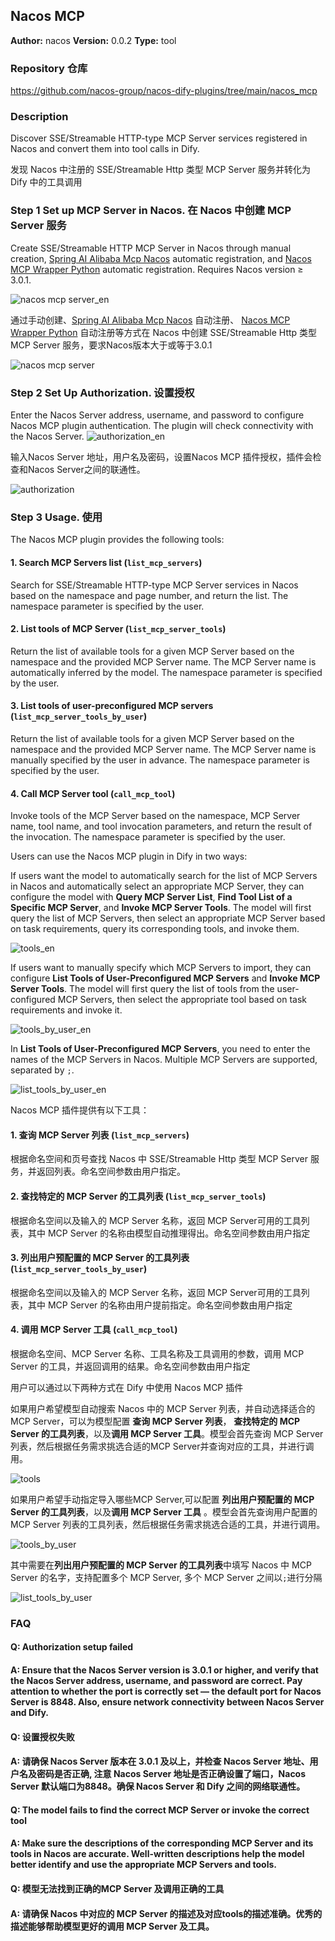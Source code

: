 ## Nacos MCP

**Author:** nacos
**Version:** 0.0.2
**Type:** tool

### Repository 仓库
https://github.com/nacos-group/nacos-dify-plugins/tree/main/nacos_mcp

### Description
Discover SSE/Streamable HTTP-type MCP Server services registered in Nacos and convert them into tool calls in Dify.

发现 Nacos 中注册的 SSE/Streamable Http 类型 MCP Server 服务并转化为 Dify 中的工具调用

### Step 1 Set up  MCP Server  in Nacos. 在 Nacos 中创建 MCP Server 服务

Create SSE/Streamable HTTP MCP Server in Nacos through manual
creation, [Spring AI Alibaba Mcp Nacos](https://github.com/alibaba/spring-ai-alibaba/tree/main/spring-ai-alibaba-mcp/spring-ai-alibaba-mcp-nacos)
automatic registration, and [Nacos MCP Wrapper Python](https://github.com/nacos-group/nacos-mcp-wrapper-python)
automatic registration. Requires Nacos version ≥ 3.0.1.

![nacos mcp server_en](./_assets/nacos_mcp_server_en.jpg)

通过手动创建、[Spring AI Alibaba Mcp Nacos](https://github.com/alibaba/spring-ai-alibaba/tree/main/spring-ai-alibaba-mcp/spring-ai-alibaba-mcp-nacos)
自动注册、 [Nacos MCP Wrapper Python](https://github.com/nacos-group/nacos-mcp-wrapper-python) 自动注册等方式在 Nacos 中创建
SSE/Streamable Http 类型 MCP Server 服务，要求Nacos版本大于或等于3.0.1

![nacos mcp server](./_assets/nacos_mcp_server.jpg)



### Step 2 Set Up Authorization. 设置授权
Enter the Nacos Server address, username, and password to configure Nacos MCP plugin authentication. The plugin will check connectivity with the Nacos Server.
![authorization_en](./_assets/authorization_en.jpg)

输入Nacos Server 地址，用户名及密码，设置Nacos MCP 插件授权，插件会检查和Nacos Server之间的联通性。

![authorization](./_assets/authorization.jpg)

### Step 3 Usage. 使用

The Nacos MCP plugin provides the following tools:

#### 1. Search MCP Servers list (`list_mcp_servers`)

Search for SSE/Streamable HTTP-type MCP Server services in Nacos based on the namespace and page number, and return the list. The namespace parameter is specified by the user.

#### 2. List tools of MCP Server (`list_mcp_server_tools`)

Return the list of available tools for a given MCP Server based on the namespace and the provided MCP Server name. The MCP Server name is automatically inferred by the model. The namespace parameter is specified by the user.

#### 3. List tools of user-preconfigured MCP servers (`list_mcp_server_tools_by_user`)

Return the list of available tools for a given MCP Server based on the namespace and the provided MCP Server name. The MCP Server name is manually specified by the user in advance. The namespace parameter is specified by the user.

#### 4. Call MCP Server tool (`call_mcp_tool`)

Invoke tools of the MCP Server based on the namespace, MCP Server name, tool name, and tool invocation parameters, and return the result of the invocation. The namespace parameter is specified by the user.

Users can use the Nacos MCP plugin in Dify in two ways:

If users want the model to automatically search for the list of MCP Servers in Nacos and automatically select an appropriate MCP Server, they can configure the model with **Query MCP Server List**, **Find Tool List of a Specific MCP Server**, and **Invoke MCP Server Tools**. The model will first query the list of MCP Servers, then select an appropriate MCP Server based on task requirements, query its corresponding tools, and invoke them.

![tools_en](./_assets/tools_en.jpg)

If users want to manually specify which MCP Servers to import, they can configure **List Tools of User-Preconfigured MCP Servers** and **Invoke MCP Server Tools**. The model will first query the list of tools from the user-configured MCP Servers, then select the appropriate tool based on task requirements and invoke it.

![tools_by_user_en](./_assets/tools_by_user_en.jpg)

In **List Tools of User-Preconfigured MCP Servers**, you need to enter the names of the MCP Servers in Nacos. Multiple MCP Servers are supported, separated by `;`.

![list_tools_by_user_en](./_assets/list_tools_by_user_en.jpg)

Nacos MCP 插件提供有以下工具：

#### 1. 查询 MCP Server 列表 (`list_mcp_servers`)

根据命名空间和页号查找 Nacos 中 SSE/Streamable Http 类型 MCP Server 服务，并返回列表。命名空间参数由用户指定。

#### 2. 查找特定的 MCP Server 的工具列表 (`list_mcp_server_tools`)

根据命名空间以及输入的 MCP Server 名称，返回 MCP Server可用的工具列表，其中 MCP Server 的名称由模型自动推理得出。命名空间参数由用户指定

#### 3. 列出用户预配置的 MCP Server 的工具列表 (`list_mcp_server_tools_by_user`)

根据命名空间以及输入的 MCP Server 名称，返回 MCP Server可用的工具列表，其中 MCP Server 的名称由用户提前指定。命名空间参数由用户指定

#### 4. 调用 MCP Server 工具 (`call_mcp_tool`)

根据命名空间、MCP Server 名称、工具名称及工具调用的参数，调用 MCP Server 的工具，并返回调用的结果。命名空间参数由用户指定

用户可以通过以下两种方式在 Dify 中使用 Nacos MCP 插件

如果用户希望模型自动搜索 Nacos 中的 MCP Server 列表，并自动选择适合的 MCP Server，可以为模型配置 **查询 MCP Server 列表**，
**查找特定的 MCP Server 的工具列表**，以及**调用 MCP Server 工具**。模型会首先查询 MCP Server 列表，然后根据任务需求挑选合适的MCP
Server并查询对应的工具，并进行调用。

![tools](./_assets/tools.jpg)

如果用户希望手动指定导入哪些MCP Server,可以配置 **列出用户预配置的 MCP Server 的工具列表**，以及**调用 MCP Server 工具**
。模型会首先查询用户配置的 MCP Server 列表的工具列表，然后根据任务需求挑选合适的工具，并进行调用。

![tools_by_user](./_assets/tools_by_user.jpg)

其中需要在**列出用户预配置的 MCP Server 的工具列表**中填写 Nacos 中 MCP Server 的名字，支持配置多个 MCP Server, 多个 MCP
Server 之间以`;`进行分隔

![list_tools_by_user](./_assets/list_tools_by_user.jpg)


### FAQ

#### Q: Authorization setup failed  
#### A: Ensure that the Nacos Server version is 3.0.1 or higher, and verify that the Nacos Server address, username, and password are correct. Pay attention to whether the port is correctly set — the default port for Nacos Server is 8848. Also, ensure network connectivity between Nacos Server and Dify.

#### Q: 设置授权失败
#### A: 请确保 Nacos Server 版本在 3.0.1 及以上，并检查 Nacos Server 地址、用户名及密码是否正确, 注意 Nacos Server 地址是否正确设置了端口，Nacos Server 默认端口为8848。确保 Nacos Server 和 Dify 之间的网络联通性。

#### Q: The model fails to find the correct MCP Server or invoke the correct tool  
#### A: Make sure the descriptions of the corresponding MCP Server and its tools in Nacos are accurate. Well-written descriptions help the model better identify and use the appropriate MCP Servers and tools.

#### Q: 模型无法找到正确的MCP Server 及调用正确的工具
#### A: 请确保 Nacos 中对应的 MCP Server 的描述及对应tools的描述准确。优秀的描述能够帮助模型更好的调用 MCP Server 及工具。









